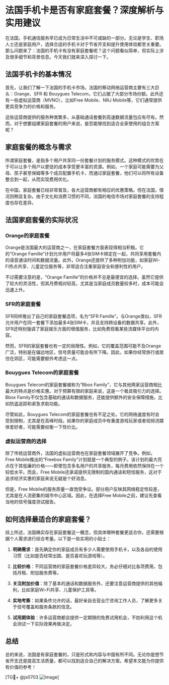 # 法国手机卡是否有家庭套餐？深度解析与实用建议

在法国，手机通信服务早已成为日常生活中不可或缺的一部分。无论是学生、职场人士还是家庭用户，选择合适的手机卡对于节省开支和提升使用体验都至关重要。那么问题来了：法国的手机卡有没有家庭套餐呢？这个问题看似简单，但实际上涉及很多细节和背景信息。今天我们就来深入探讨一下。

## 法国手机卡的基本情况

首先，让我们了解一下法国的手机卡市场。法国的移动网络运营商主要有三大巨头：Orange、SFR 和 Bouygues Telecom，它们占据了大部分市场份额。此外还有一些虚拟运营商（MVNO），比如Free Mobile、NRJ Mobile等，它们通常提供更具竞争力的价格和服务。

这些运营商提供的服务种类繁多，从基础通话套餐到高速数据流量包应有尽有。然而，对于想要组建家庭套餐的用户来说，是否能够找到适合全家使用的组合方案呢？

## 家庭套餐的概念与需求

所谓家庭套餐，是指多个用户共享同一份套餐计划的服务模式。这种模式的优势在于可以让多个用户以更低的成本享受更丰富的资源。例如，一个家庭可能需要为父母、孩子甚至保姆等多个成员配置手机卡，而通过家庭套餐，他们可以将所有设备整合到一起，从而实现费用优化。

在中国，家庭套餐已经非常普及，各大运营商都有相应的优惠策略。但在法国，情况则稍显复杂。由于文化和消费习惯的不同，法国的电信市场对家庭套餐的支持程度也存在差异。

## 法国家庭套餐的实际状况

### Orange的家庭套餐

Orange是法国最大的运营商之一，在家庭套餐方面表现得相当积极。它的“Orange Famille”计划允许用户将最多4张SIM卡绑定在一起，共同享用套餐内的语音通话时间和数据流量。此外，Orange还提供了多种附加功能，如家庭Wi-Fi热点共享、儿童定位服务等，非常适合注重家庭安全和便利性的用户。

不过需要注意的是，“Orange Famille”的价格并不总是最便宜的选择。虽然它提供了较大的灵活性，但其月费相对较高，尤其是当家庭成员数量较多时，成本可能会迅速上升。

### SFR的家庭套餐

SFR同样推出了自己的家庭套餐选项，名为“SFR Famille”。与Orange类似，SFR允许用户在同一套餐下添加最多4张SIM卡，并且支持跨设备的数据共享。此外，SFR还特别强调了家庭娱乐方面的增值服务，比如免费观看某些流媒体平台的内容。

然而，SFR的家庭套餐也有一定的局限性。例如，它的覆盖范围可能不及Orange广泛，特别是在偏远地区，信号质量可能会有所下降。因此，如果你经常旅行或居住在郊区，可能需要额外考虑这一点。

### Bouygues Telecom的家庭套餐

Bouygues Telecom的家庭套餐被称为“Bbox Family”，它与其他两家运营商相比最大的特点是价格实惠。对于预算有限的家庭来说，这是一个极具吸引力的选择。Bbox Family不仅包含基础的通话和数据服务，还能提供额外的安全保障措施，比如防盗追踪和紧急求助功能。

尽管如此，Bouygues Telecom的家庭套餐也有不足之处。它的网络速度有时会受到限制，尤其是在高峰时段。如果你的家庭成员中有重度游戏玩家或者视频流媒体爱好者，可能需要权衡一下性价比。

### 虚拟运营商的选择

除了传统运营商外，法国的虚拟运营商也在家庭套餐领域展开了竞争。例如，Free Mobile推出的“Freebox Family”计划就是一个典型的例子。该计划的最大亮点在于其低廉的价格——即使包含多名用户的共享服务，每月费用依然保持在一个较低水平。而且，Free Mobile还承诺提供无限制的国内通话和短信服务，这对于追求经济实惠的家庭来说无疑是个好消息。

但是，Free Mobile的服务质量一直饱受争议。部分用户反映其网络稳定性较差，尤其是在人流密集的城市中心区域。因此，在选择Free Mobile之前，建议先查看当地的信号强度测试报告。

## 如何选择最适合的家庭套餐？

综上所述，法国确实存在家庭套餐这一概念，但具体哪种套餐更适合你，还需要根据个人需求进行综合考量。以下是一些实用的小贴士：

1. **明确需求**：首先确定你的家庭成员有多少人需要使用手机卡，以及各自的使用习惯（比如是否经常出国、是否喜欢玩游戏等）。
   
2. **比较价格**：不同运营商的家庭套餐价格差异较大，务必仔细对比各项费用，包括月租、附加服务费等。

3. **关注附加价值**：除了基本的通话和数据服务外，还要注意运营商提供的其他福利，比如家庭Wi-Fi共享、儿童保护工具等。

4. **实地考察**：如果条件允许的话，最好亲自去营业厅咨询工作人员，了解更多关于信号覆盖和服务条款的信息。

5. **试用期体验**：许多运营商都会提供一定期限的免费试用机会，不妨利用这个机会测试一下实际效果再做决定。

## 总结

总的来说，法国是有家庭套餐的，只是形式和内容与中国有所不同。无论你是想节省开支还是提高生活质量，都可以找到适合自己的解决方案。希望本文能为你提供有价值的参考！

[TG💪+ @jx0703 ![Image](https://github.com/user-attachments/assets/dbca1d08-cadb-493c-b0ec-ad6f7a83f270)]